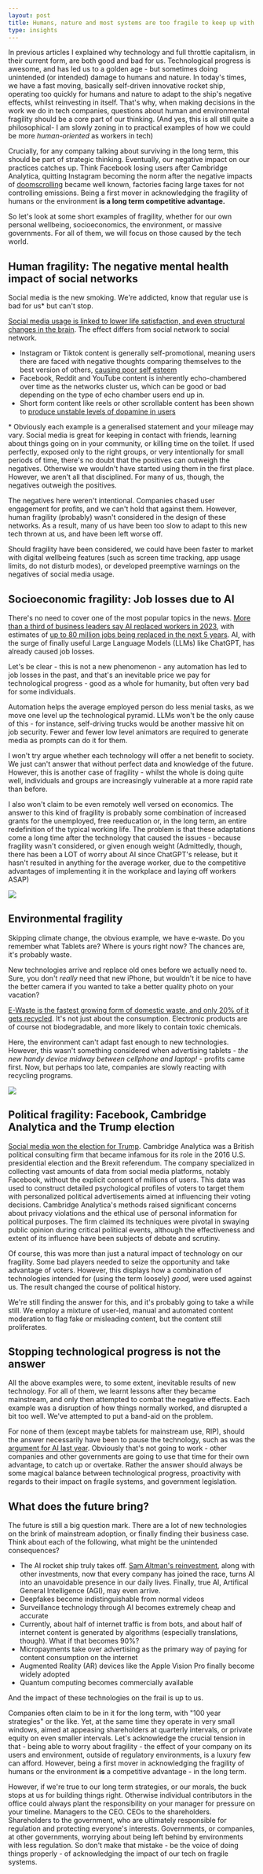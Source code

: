 ```yaml
---
layout: post
title: Humans, nature and most systems are too fragile to keep up with technology's rapid progress
type: insights
---
```


In previous articles I explained why technology and full throttle capitalism, in their current form, are both good and bad for us. Technological progress is awesome, and has led us to a golden age - but sometimes doing unintended (or intended) damage to humans and nature. In today's times, we have a fast moving, basically self-driven innovative rocket ship, operating too quickly for humans and nature to adapt to the ship's negative effects, whilst reinvesting in itself. That's why, when making decisions in the work we do in tech companies, questions about human and environmental fragility should be a core part of our thinking.  (And yes, this is all still quite a philosophical- I am slowly zoning in to practical examples of how we could be more _human-oriented_ as workers in tech)

Crucially, for any company talking about surviving in the long term, this should be part of strategic thinking. Eventually, our negative impact on our practices catches up. Think Facebook losing users after Cambridge Analytica, quitting Instagram becoming the norm after the negative impacts of [doomscrolling](https://www.health.com/mind-body/what-is-doomscrolling#:~:text=Doomscrolling%20is%20when%20a%20person,2) became well known, factories facing large taxes for not controlling emissions. Being a first mover in acknowledging the fragility of humans or the environment **is a long term competitive advantage.**

So let's look at some short examples of fragility, whether for our own personal wellbeing, socioeconomics, the environment, or massive governments. For all of them, we will focus on those caused by the tech world.

## Human fragility: The negative mental health impact of social networks

Social media is the new smoking. We're addicted, know that regular use is bad for us* but can't stop. 

[Social media usage is linked to lower life satisfaction, and even structural changes in the brain](https://www.nature.com/articles/s41467-022-29296-3).  The effect differs from social network to social network. 
- Instagram or Tiktok content is generally self-promotional, meaning users there are faced with negative thoughts comparing themselves to the best version of others, [causing poor self esteem](https://www.researchgate.net/publication/340628200_A_Study_on_the_Effect_of_Comparison_with_Others_and_Social_Support_on_Life_Satisfaction_of_Facebook)
- Facebook, Reddit and YouTube content is inherently echo-chambered over time as the networks cluster us, which can be good or bad depending on the type of echo chamber users end up in.
- Short form content like reels or other scrollable content has been shown to [produce unstable levels of dopamine in users](https://www.researchgate.net/publication/371774358_Social_Media_and_Dopamine_Studying_Generation_Z_and_Dopamine_Levels)

\* Obviously each example is a generalised statement and your mileage may vary. Social media is great for keeping in contact with friends, learning about things going on in your community, or killing time on the toilet. If used perfectly, exposed only to the right groups, or very intentionally for small periods of time, there's no doubt that the positives can outweigh the negatives. Otherwise we wouldn't have started using them in the first place. However, we aren't all that disciplined. For many of us, though, the negatives outweigh the positives. 

The negatives here weren't intentional. Companies chased user engagement for profits, and we can't hold that against them. However, human fragility (probably) wasn't considered in the design of these networks. As a result, many of us have been too slow to adapt to this new tech thrown at us, and have been left worse off.

Should fragility have been considered, we could have been faster to market with digital wellbeing features (such as screen time tracking, app usage limits, do not disturb modes), or developed preemptive warnings on the negatives of social media usage. 

## Socioeconomic fragility: Job losses due to AI

There's no need to cover one of the most popular topics in the news. [More than a third of business leaders say AI replaced workers in 2023](https://www.cnbc.com/2023/12/16/ai-job-losses-are-rising-but-the-numbers-dont-tell-the-full-story.html), with estimates of [up to 80 million jobs being replaced in the next 5 years](https://www.businessinsider.com/how-to-survive-ai-jobs-revolution-skills-experts-2023-11). AI, with the surge of finally useful Large Language Models (LLMs) like ChatGPT, has already caused job losses. 

Let's be clear - this is not a new phenomenon - any automation has led to job losses in the past, and that's an inevitable price we pay for technological progress - good as a whole for humanity, but often very bad for some individuals. 

Automation helps the average employed person do less menial tasks, as we move one level up the technological pyramid. LLMs won't be the only cause of this - for instance, self-driving trucks would be another massive hit on job security. Fewer and fewer low level animators are required to generate media as prompts can do it for them. 

I won't try argue whether each technology will offer a net benefit to society. We just can't answer that without perfect data and knowledge of the future. However, this is another case of fragility - whilst the whole is doing quite well, individuals and groups are increasingly vulnerable at a more rapid rate than before. 

I also won't claim to be even remotely well versed on economics. The answer to this kind of fragility is probably some combination of increased grants for the unemployed, free reeducation or, in the long term, an entire redefinition of the typical working life. The problem is that these adaptations come a long time after the technology that caused the issues - because fragility wasn't considered, or given enough weight (Admittedly, though, there has been a LOT of worry about AI since ChatGPT's release, but it hasn't resulted in anything for the average worker, due to the competitive advantages of implementing it in the workplace and laying off workers ASAP)

![](../images/fragility1.png)

## Environmental fragility

Skipping climate change, the obvious example, we have e-waste. Do you remember what Tablets are? Where is yours right now? The chances are, it's probably waste.

New technologies arrive and replace old ones before we actually need to. Sure, you don't _really_ need that new iPhone, but wouldn't it be nice to have the better camera if you wanted to take a better quality photo on your vacation?

[E-Waste is the fastest growing form of domestic waste, and only 20% of it gets recycled](https://globuswarwick.com/2021/01/21/the-e-waste-problem-a-case-study-of-apple/). It's not just about the consumption. Electronic products are of course not biodegradable, and more likely to contain toxic chemicals.

Here, the environment can't adapt fast enough to new technologies. However, this wasn't something considered when advertising tablets - _the new handy device midway between cellphone and laptop!_ - profits came first. Now, but perhaps too late, companies are slowly reacting with recycling programs.

![](../images/fragility2.png)

## Political fragility: Facebook, Cambridge Analytica and the Trump election

[Social media won the election for Trump](https://www.theguardian.com/uk-news/2018/mar/23/leaked-cambridge-analyticas-blueprint-for-trump-victory). Cambridge Analytica was a British political consulting firm that became infamous for its role in the 2016 U.S. presidential election and the Brexit referendum. The company specialized in collecting vast amounts of data from social media platforms, notably Facebook, without the explicit consent of millions of users. This data was used to construct detailed psychological profiles of voters to target them with personalized political advertisements aimed at influencing their voting decisions. Cambridge Analytica's methods raised significant concerns about privacy violations and the ethical use of personal information for political purposes. The firm claimed its techniques were pivotal in swaying public opinion during critical political events, although the effectiveness and extent of its influence have been subjects of debate and scrutiny.

Of course, this was more than just a natural impact of technology on our fragility. Some bad players needed to seize the opportunity and take advantage of voters. However, this displays how a combination of technologies intended for (using the term loosely) _good_, were used against us. The result changed the course of political history. 

We're still finding the answer for this, and it's probably going to take a while still. We employ a mixture of user-led, manual and automated content moderation to flag fake or misleading content, but the content still proliferates. 

## Stopping technological progress is not the answer

All the above examples were, to some extent, inevitable results of new technology. For all of them, we learnt lessons after they became mainstream, and only then attempted to combat the negative effects. Each example was a disruption of how things normally worked, and disrupted a bit too well. We've attempted to put a band-aid on the problem. 

For none of them (except maybe tablets for mainstream use, RIP), should the answer necessarily have been to pause the technology, such as was the [argument for AI last year](https://www.reuters.com/technology/musk-experts-urge-pause-training-ai-systems-that-can-outperform-gpt-4-2023-03-29/). Obviously that's not going to work - other companies and other governments are going to use that time for their own advantage, to catch up or overtake. Rather the answer should always be some magical balance between technological progress, proactivity with regards to their impact on fragile systems, and government legislation.

## What does the future bring?

The future is still a big question mark. There are a lot of new technologies on the brink of mainstream adoption, or finally finding their business case. Think about each of the following, what might be the unintended consequences?
- The AI rocket ship truly takes off. [Sam Altman's reinvestment](https://www.wsj.com/tech/ai/sam-altman-seeks-trillions-of-dollars-to-reshape-business-of-chips-and-ai-89ab3db0), along with other investments, now that every company has joined the race, turns AI into an unavoidable presence in our daily lives. Finally, true AI, Artifical General Intelligence (AGI), may even arrive.
- Deepfakes become indistinguishable from normal videos
- Surveillance technology through AI becomes extremely cheap and accurate
- Currently, about half of internet traffic is from bots, and about half of internet content is generated by algorithms (especially translations, though). What if that becomes 90%?
- Micropayments take over advertising as the primary way of paying for content consumption on the internet
- Augmented Reality (AR) devices like the Apple Vision Pro finally become widely adopted
- Quantum computing becomes commercially available

And the impact of these technologies on the frail is up to us. 

Companies often claim to be in it for the long term, with "100 year strategies" or the like. Yet, at the same time they operate in very small windows, aimed at appeasing shareholders at quarterly intervals, or private equity on even smaller intervals. Let's acknowledge the crucial tension in that - being able to worry about fragility - the effect of your company on its users and environment, outside of regulatory environments, is a luxury few can afford. However, being a first mover in acknowledging the fragility of humans or the environment **is** a competitive advantage - in the long term. 

However, if we're true to our long term strategies, or our morals, the buck stops at us for building things right. Otherwise individual contributors in the office could always plant the responsibility on your manager for pressure on your timeline. Managers to the CEO. CEOs to the shareholders. Shareholders to the government, who are ultimately responsible for regulation and protecting everyone's interests. Governments, or companies, at other governments, worrying about being left behind by environments with less regulation. So don't make that mistake - be the voice of doing things properly - of acknowledging the impact of our tech on fragile systems.
